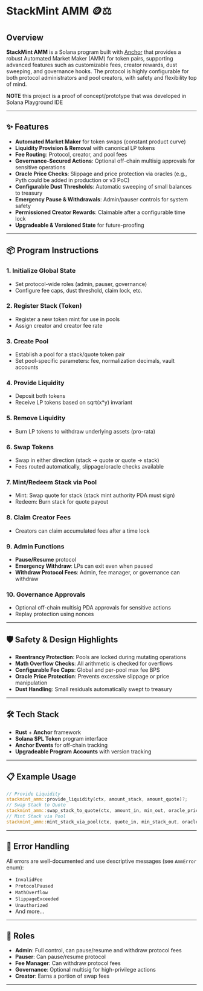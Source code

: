 # StackMint AMM 🪙⚖️

## Overview

**StackMint AMM** is a Solana program built with [Anchor](https://book.anchor-lang.com/) that provides a robust Automated Market Maker (AMM) for token pairs, supporting advanced features such as customizable fees, creator rewards, dust sweeping, and governance hooks. The protocol is highly configurable for both protocol administrators and pool creators, with safety and flexibility top of mind.

**NOTE** this project is a proof of concept/prototype that was developed in Solana Playground IDE

---

## ✨ Features

- **Automated Market Maker** for token swaps (constant product curve)
- **Liquidity Provision & Removal** with canonical LP tokens
- **Fee Routing**: Protocol, creator, and pool fees
- **Governance-Secured Actions**: Optional off-chain multisig approvals for sensitive operations
- **Oracle Price Checks**: Slippage and price protection via oracles (e.g., Pyth could be added in production or v3 PoC)
- **Configurable Dust Thresholds**: Automatic sweeping of small balances to treasury
- **Emergency Pause & Withdrawals**: Admin/pauser controls for system safety
- **Permissioned Creator Rewards**: Claimable after a configurable time lock
- **Upgradeable & Versioned State** for future-proofing

---

## 📦 Program Instructions

### 1. Initialize Global State

- Set protocol-wide roles (admin, pauser, governance)
- Configure fee caps, dust threshold, claim lock, etc.

### 2. Register Stack (Token)

- Register a new token mint for use in pools
- Assign creator and creator fee rate

### 3. Create Pool

- Establish a pool for a stack/quote token pair
- Set pool-specific parameters: fee, normalization decimals, vault accounts

### 4. Provide Liquidity

- Deposit both tokens
- Receive LP tokens based on sqrt(x*y) invariant

### 5. Remove Liquidity

- Burn LP tokens to withdraw underlying assets (pro-rata)

### 6. Swap Tokens

- Swap in either direction (stack -> quote or quote -> stack)
- Fees routed automatically, slippage/oracle checks available

### 7. Mint/Redeem Stack via Pool

- Mint: Swap quote for stack (stack mint authority PDA must sign)
- Redeem: Burn stack for quote payout

### 8. Claim Creator Fees

- Creators can claim accumulated fees after a time lock

### 9. Admin Functions

- **Pause/Resume** protocol
- **Emergency Withdraw**: LPs can exit even when paused
- **Withdraw Protocol Fees**: Admin, fee manager, or governance can withdraw

### 10. Governance Approvals

- Optional off-chain multisig PDA approvals for sensitive actions
- Replay protection using nonces

---

## 🛡️ Safety & Design Highlights

- **Reentrancy Protection**: Pools are locked during mutating operations
- **Math Overflow Checks**: All arithmetic is checked for overflows
- **Configurable Fee Caps**: Global and per-pool max fee BPS
- **Oracle Price Protection**: Prevents excessive slippage or price manipulation
- **Dust Handling**: Small residuals automatically swept to treasury

---

## 🛠️ Tech Stack

- **Rust** + **Anchor** framework
- **Solana SPL Token** program interface
- **Anchor Events** for off-chain tracking
- **Upgradeable Program Accounts** with version tracking

---

## 📋 Example Usage

```rust
// Provide Liquidity
stackmint_amm::provide_liquidity(ctx, amount_stack, amount_quote)?;
// Swap Stack to Quote
stackmint_amm::swap_stack_to_quote(ctx, amount_in, min_out, oracle_price, use_governance)?;
// Mint Stack via Pool
stackmint_amm::mint_stack_via_pool(ctx, quote_in, min_stack_out, oracle_price)?;
```

---

## 📝 Error Handling

All errors are well-documented and use descriptive messages (see `AmmError` enum):

- `InvalidFee`
- `ProtocolPaused`
- `MathOverflow`
- `SlippageExceeded`
- `Unauthorized`
- And more...

---

## 👤 Roles

- **Admin**: Full control, can pause/resume and withdraw protocol fees
- **Pauser**: Can pause/resume protocol
- **Fee Manager**: Can withdraw protocol fees
- **Governance**: Optional multisig for high-privilege actions
- **Creator**: Earns a portion of swap fees

---
